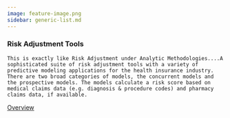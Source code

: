 ```yaml
---
image: feature-image.png
sidebar: generic-list.md
---
```


### Risk Adjustment Tools

`This is exactly like Risk Adjustment under Analytic Methodologies....A sophisticated suite of risk adjustment tools with a variety of predictive modeling applications for the health insurance industry. There are two broad categories of models, the concurrent models and the prospective models. The models calculate a risk score based on medical claims data (e.g. diagnosis & procedure codes) and pharmacy claims data, if available.`

[Overview]

[Overview]: http://google.com
